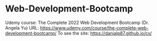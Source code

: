 # Web-Development-Bootcamp
Udemy course: The Complete 2022 Web Development Bootcamp (Dr. Angela Yu)
URL: https://www.udemy.com/course/the-complete-web-development-bootcamp/
To see the site: https://danialp87.github.io/cv/
